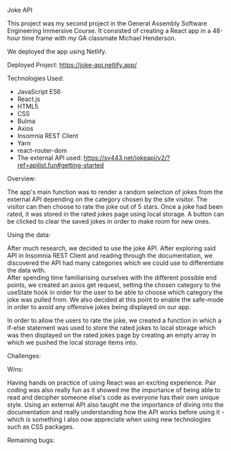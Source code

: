 Joke API

This project was my second project in the General Assembly Software Engineering Immersive Course. It consisted of creating a React app in a 48-hour time frame with my GA classmate Michael Henderson. 

We deployed the app using Netlify.

Deployed Project: https://joke-api.netlify.app/


Technologies Used:
- JavaScript ES6
- React.js 
- HTML5
- CSS
- Bulma
- Axios 
- Insomnia REST Client 
- Yarn
- react-router-dom 
- The external API used: https://sv443.net/jokeapi/v2/?ref=apilist.fun#getting-started

Overview:

The app's main function was to render a random selection of jokes from the external API depending on the category chosen by the site visitor. The visitor can then choose to rate the joke out of 5 stars. Once a joke had been rated, it was stored in the rated jokes page using local storage. A button can be clicked to clear the saved jokes in order to make room for new ones. 

Using the data: 

After much research, we decided to use the joke API. After exploring said API in Insomnia REST Client and reading through the documentation, we discovered the API had many categories which we could use to differentiate the data with.  
After spending time familiarising ourselves with the different possible end points, we created an axios get request, setting the chosen category to the useState hook in order for the user to be able to choose which category the joke was pulled from. We also decided at this point to enable the safe-mode in order to avoid any offensive jokes being displayed on our app. 

In order to allow the users to rate the joke, we created a function in which a if-else statement was used to store the rated jokes to local storage which was then displayed on the rated jokes page by creating an empty array in which we pushed the local storage items into. 

Challenges:



Wins:

Having hands on practice of using React was an exciting experience. Pair coding was also really fun as it showed me the importance of being able to read and decipher someone else's code as everyone has their own unique style. 
Using an external API also taught me the importance of diving into the documentation and really understanding how the API works before using it - which is something I also now appreciate when using new technologies such as CSS packages. 

Remaining bugs:

